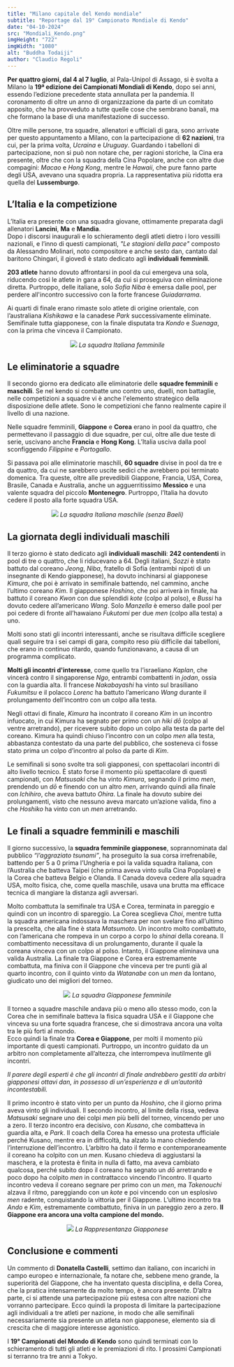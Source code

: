 ```yaml
---
title: "Milano capitale del Kendo mondiale"
subtitle: "Reportage dal 19° Campionato Mondiale di Kendo"
date: "04-10-2024"
src: "Mondiali_Kendo.png"
imgHeight: "722"
imgWidth: "1080"
alt: "Buddha Todaiji"
author: "Claudio Regoli"
---
```


**Per quattro giorni, dal 4 al 7 luglio**, al Pala-Unipol di Assago, si è svolta a Milano la **19ª edizione dei Campionati Mondiali di Kendo**, dopo sei anni, essendo l’edizione precedente stata annullata per la pandemia. Il coronamento di oltre un anno di organizzazione da parte di un comitato apposito, che ha provveduto a tutte quelle cose che sembrano banali, ma che formano la base di una manifestazione di successo.

Oltre mille persone, tra squadre, allenatori e ufficiali di gara, sono arrivate per questo appuntamento a Milano, con la partecipazione di **62 nazioni**, tra cui, per la prima volta, *Ucraina* e *Uruguay*. Guardando i tabelloni di partecipazione, non si può non notare che, per ragioni storiche, la Cina era presente, oltre che con la squadra della Cina Popolare, anche con altre due compagini: *Macao* e *Hong Kong*, mentre le *Hawaii*, che pure fanno parte degli USA, avevano una squadra propria. La rappresentativa più ridotta era quella del **Lussemburgo**.

## L’Italia e la competizione

L’Italia era presente con una squadra giovane, ottimamente preparata dagli allenatori **Lancini**, **Ma** e **Mandia**.  
Dopo i discorsi inaugurali e lo schieramento degli atleti dietro i loro vessilli nazionali, e l’inno di questi campionati, *"Le stagioni della pace"* composto da Alessandro Molinari, noto compositore e anche sesto dan, cantato dal baritono Chingari, il giovedì è stato dedicato agli **individuali femminili**.

**203 atlete** hanno dovuto affrontarsi in pool da cui emergeva una sola, riducendo così le atlete in gara a 64, da cui si proseguiva con eliminazione diretta. Purtroppo, delle italiane, solo *Sofia Niba* è emersa dalle pool, per perdere all'incontro successivo con la forte francese *Guiadarrama*.

Ai quarti di finale erano rimaste solo atlete di origine orientale, con l’australiana *Kishikawa* e la canadese *Park* successivamente eliminate. Semifinale tutta giapponese, con la finale disputata tra *Kondo* e *Suenaga*, con la prima che vinceva il Campionato.

<p align="center">
  <img src="/posts/Squadra_Italiana_Femminile.jpeg"/>
  <em>La squadra Italiana femminile</em>
</p>

## Le eliminatorie a squadre

Il secondo giorno era dedicato alle eliminatorie delle **squadre femminili** e **maschili**. Se nel kendo si combatte uno contro uno, duelli, non battaglie, nelle competizioni a squadre vi è anche l'elemento strategico della disposizione delle atlete. Sono le competizioni che fanno realmente capire il livello di una nazione.

Nelle squadre femminili, **Giappone** e **Corea** erano in pool da quattro, che permettevano il passaggio di due squadre, per cui, oltre alle due teste di serie, uscivano anche **Francia** e **Hong Kong**. L’Italia usciva dalla pool sconfiggendo *Filippine* e *Portogallo*.

Si passava poi alle eliminatorie maschili, **60 squadre** divise in pool da tre e da quattro, da cui ne sarebbero uscite sedici che avrebbero poi terminato domenica. Tra queste, oltre alle prevedibili Giappone, Francia, USA, Corea, Brasile, Canada e Australia, anche un agguerritissimo **Messico** e una valente squadra del piccolo **Montenegro**. Purtroppo, l’Italia ha dovuto cedere il posto alla forte squadra USA.

<p align="center">
  <img src="/posts/Squadra_Italiana_Maschile.jpeg"/>
  <em>La squadra Italiana maschile (senza Baeli)</em>
</p>

## La giornata degli individuali maschili

Il terzo giorno è stato dedicato agli **individuali maschili**: **242 contendenti** in pool di tre o quattro, che li riducevano a 64. Degli italiani, *Sozzi* è stato battuto dal coreano *Jeong*, *Niba*, fratello di Sofia (entrambi nipoti di un insegnante di Kendo giapponese), ha dovuto inchinarsi al giapponese *Kimura*, che poi è arrivato in semifinale battendo, nel cammino, anche l’ultimo coreano *Kim*. Il giapponese *Hoshino*, che poi arriverà in finale, ha battuto il coreano *Kwon* con due splendidi *kote* (colpo al polso), e *Bussi* ha dovuto cedere all’americano *Wang*. Solo *Manzella* è emerso dalle pool per poi cedere di fronte all’hawaiano *Fukutomi* per due *men* (colpo alla testa) a uno.

Molti sono stati gli incontri interessanti, anche se risultava difficile scegliere quali seguire tra i sei campi di gara, compito reso più difficile dai tabelloni, che erano in continuo ritardo, quando funzionavano, a causa di un programma complicato.

**Molti gli incontri d'interesse**, come quello tra l’israeliano *Kaplan*, che vincerà contro il singaporense *Ngo*, entrambi combattenti in *jodan*, ossia con la guardia alta. Il francese *Nakabayashi* ha vinto sul brasiliano *Fukumitsu* e il polacco *Lorenc* ha battuto l’americano *Wang* durante il prolungamento dell’incontro con un colpo alla testa.

Negli ottavi di finale, *Kimura* ha incontrato il coreano *Kim* in un incontro infuocato, in cui Kimura ha segnato per primo con un *hiki dō* (colpo al ventre arretrando), per ricevere subito dopo un colpo alla testa da parte del coreano. Kimura ha quindi chiuso l’incontro con un colpo *men* alla testa, abbastanza contestato da una parte del pubblico, che sosteneva ci fosse stato prima un colpo d’incontro al polso da parte di *Kim*.

Le semifinali si sono svolte tra soli giapponesi, con spettacolari incontri di alto livello tecnico. È stato forse il momento più spettacolare di questi campionati, con *Matsusaki* che ha vinto *Kimura*, segnando il primo *men*, prendendo un *dō* e finendo con un altro *men*, arrivando quindi alla finale con *Ichihiro*, che aveva battuto *Ohira*. La finale ha dovuto subire dei prolungamenti, visto che nessuno aveva marcato un’azione valida, fino a che *Hoshiko* ha vinto con un *men* arretrando.

## Le finali a squadre femminili e maschili

Il giorno successivo, la **squadra femminile giapponese**, soprannominata dal pubblico *“l’aggraziato tsunami”*, ha proseguito la sua corsa irrefrenabile, battendo per 5 a 0 prima l’Ungheria e poi la valida squadra italiana, con l’Australia che batteva Taipei (che prima aveva vinto sulla Cina Popolare) e la Corea che batteva Belgio e Olanda. Il Canada doveva cedere alla squadra USA, molto fisica, che, come quella maschile, usava una brutta ma efficace tecnica di mangiare la distanza agli avversari.

Molto combattuta la semifinale tra USA e Corea, terminata in pareggio e quindi con un incontro di spareggio. La Corea sceglieva *Choi*, mentre tutta la squadra americana indossava la maschera per non svelare fino all’ultimo la prescelta, che alla fine è stata *Matsumoto*. Un incontro molto combattuto, con l’americana che rompeva in un corpo a corpo lo *shinai* della coreana. Il combattimento necessitava di un prolungamento, durante il quale la coreana vinceva con un colpo al polso. Intanto, il Giappone eliminava una valida Australia. La finale tra Giappone e Corea era estremamente combattuta, ma finiva con il Giappone che vinceva per tre punti già al quarto incontro, con il quinto vinto da *Watanabe* con un *men* da lontano, giudicato uno dei migliori del torneo.

<p align="center">
  <img src="/posts/Squadra_Giapponese_Femminile.jpeg"/>
  <em>La squadra Giapponese femminile</em>
</p>

Il torneo a squadre maschile andava più o meno allo stesso modo, con la Corea che in semifinale batteva la fisica squadra USA e il Giappone che vinceva su una forte squadra francese, che si dimostrava ancora una volta tra le più forti al mondo.  
Ecco quindi la finale tra **Corea e Giappone**, per molti il momento più importante di questi campionati. Purtroppo, un incontro guidato da un arbitro non completamente all’altezza, che interrompeva inutilmente gli incontri.

*Il parere degli esperti è che gli incontri di finale andrebbero gestiti da arbitri giapponesi ottavi dan, in possesso di un’esperienza e di un’autorità incontestabili.*

Il primo incontro è stato vinto per un punto da *Hoshino*, che il giorno prima aveva vinto gli individuali. Il secondo incontro, al limite della rissa, vedeva *Matsusaki* segnare uno dei colpi *men* più belli del torneo, vincendo per uno a zero. Il terzo incontro era decisivo, con *Kusano*, che combatteva in guardia alta, e *Park*. Il coach della Corea ha emesso una protesta ufficiale perché Kusano, mentre era in difficoltà, ha alzato la mano chiedendo l’interruzione dell’incontro. L’arbitro ha dato il fermo e contemporaneamente il coreano ha colpito con un *men*. Kusano chiedeva di aggiustarsi la maschera, e la protesta è finita in nulla di fatto, ma aveva cambiato qualcosa, perché subito dopo il coreano ha segnato un *dō* arretrando e poco dopo ha colpito *men* in contrattacco vincendo l’incontro. Il quarto incontro vedeva il coreano segnare per primo con un *men*, ma *Takenouchi* alzava il ritmo, pareggiando con un *kote* e poi vincendo con un esplosivo *men* radente, conquistando la vittoria per il Giappone. L’ultimo incontro tra *Ando* e *Kim*, estremamente combattuto, finiva in un pareggio zero a zero. **Il Giappone era ancora una volta campione del mondo.**

<p align="center">
  <img src="/posts/Rappresentanza_Giapponese.jpeg"/>
  <em>La Rappresentanza Giapponese</em>
</p>

## Conclusione e commenti

Un commento di **Donatella Castelli**, settimo dan italiano, con incarichi in campo europeo e internazionale, fa notare che, sebbene meno grande, la superiorità del Giappone, che ha inventato questa disciplina, e della Corea, che la pratica intensamente da molto tempo, è ancora presente. D’altra parte, ci si attende una partecipazione più estesa con altre nazioni che vorranno partecipare. Ecco quindi la proposta di limitare la partecipazione agli individuali a tre atleti per nazione, in modo che alle semifinali necessariamente sia presente un atleta non giapponese, elemento sia di crescita che di maggiore interesse agonistico.

I **19° Campionati del Mondo di Kendo** sono quindi terminati con lo schieramento di tutti gli atleti e le premiazioni di rito. I prossimi Campionati si terranno tra tre anni a Tokyo.
